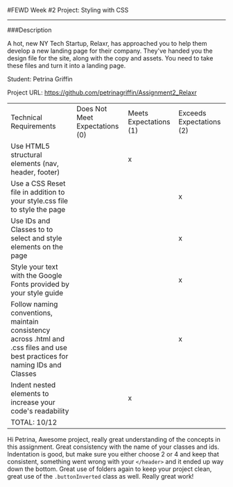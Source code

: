 #FEWD Week #2 Project: Styling with CSS

---


###Description


A hot, new NY Tech Startup, Relaxr, has approached you to help them develop a new landing page for their company. They've handed you the design file for the site, along with the copy and assets. You need to take these files and turn it into a landing page.

Student: Petrina Griffin

Project URL: https://github.com/petrinagriffin/Assignment2_Relaxr


|                                                                                                                               |                                |                        |                          |
|-------------------------------------------------------------------------------------------------------------------------------|--------------------------------|------------------------|--------------------------|
| Technical Requirements                                                                                                        | Does Not Meet Expectations (0) | Meets Expectations (1) | Exceeds Expectations (2) |
| Use HTML5 structural elements (nav, header, footer)                                                                           |                                |            x           |                          |
| Use a CSS Reset file in addition to your style.css file to style the page                                                     |                                |                        |            x             |
| Use IDs and Classes to to select and style elements on the page                                                               |                                |                        |            x             |
| Style your text with the Google Fonts provided by your style guide                                                            |                                |                        |            x             |
| Follow naming conventions, maintain consistency across .html and .css files and use best practices for naming IDs and Classes |                                |                        |            x             |
| Indent nested elements to increase your code's readability                                                                    |                                |           x            |                          |
| TOTAL: 10/12                                                                                                              |                                |                        |                          |

Hi Petrina,
Awesome project, really great understanding of the concepts in this assignment.
Great consistency with the name of your classes and ids. Indentation is good, but make sure you either choose 2 or 4 and keep that consistent, something went wrong with your `</header>` and it ended up way down the bottom.
Great use of folders again to keep your project clean, great use of the `.buttonInverted` class as well.
Really great work!
